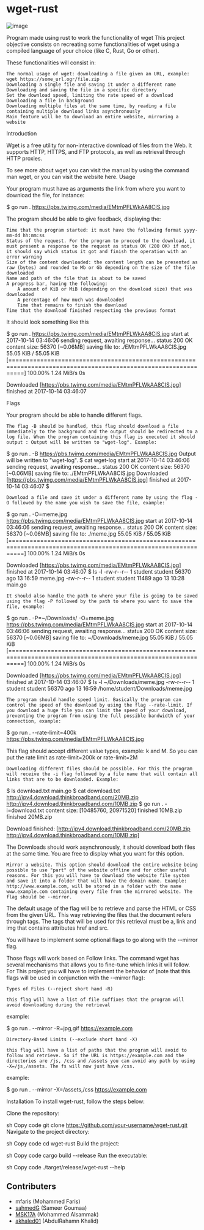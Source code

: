 # wget-rust

![image](https://images.ctfassets.net/aoyx73g9h2pg/7z9SIh6Z6kTyYWKqIlg4VG/56519fa840f130b4ee79d109ecfef9d7/Wget-Linux-Diagram.jpg)

Program made using rust to work the functionality of wget
This project objective consists on recreating some functionalities of wget using a compiled language of your choice (like C, Rust, Go or other).

These functionalities will consist in:

    The normal usage of wget: downloading a file given an URL, example: wget https://some_url.ogr/file.zip
    Downloading a single file and saving it under a different name
    Downloading and saving the file in a specific directory
    Set the download speed, limiting the rate speed of a download
    Downloading a file in background
    Downloading multiple files at the same time, by reading a file containing multiple download links asynchronously
    Main feature will be to download an entire website, mirroring a website

Introduction

Wget is a free utility for non-interactive download of files from the Web. It supports HTTP, HTTPS, and FTP protocols, as well as retrieval through HTTP proxies.

To see more about wget you can visit the manual by using the command man wget, or you can visit the website here.
Usage

Your program must have as arguments the link from where you want to download the file, for instance:

$ go run . https://pbs.twimg.com/media/EMtmPFLWkAA8CIS.jpg

The program should be able to give feedback, displaying the:

    Time that the program started: it must have the following format yyyy-mm-dd hh:mm:ss
    Status of the request. For the program to proceed to the download, it must present a response to the request as status OK (200 OK) if not, it should say which status it got and finish the operation with an error warning
    Size of the content downloaded: the content length can be presented as raw (bytes) and rounded to Mb or Gb depending on the size of the file downloaded
    Name and path of the file that is about to be saved
    A progress bar, having the following:
        A amount of KiB or MiB (depending on the download size) that was downloaded
        A percentage of how much was downloaded
        Time that remains to finish the download
    Time that the download finished respecting the previous format

It should look something like this

$ go run . https://pbs.twimg.com/media/EMtmPFLWkAA8CIS.jpg
start at 2017-10-14 03:46:06
sending request, awaiting response... status 200 OK
content size: 56370 [~0.06MB]
saving file to: ./EMtmPFLWkAA8CIS.jpg
 55.05 KiB / 55.05 KiB [================================================================================================================] 100.00% 1.24 MiB/s 0s

Downloaded [https://pbs.twimg.com/media/EMtmPFLWkAA8CIS.jpg]
finished at 2017-10-14 03:46:07

Flags

Your program should be able to handle different flags.

    The flag -B should be handled, this flag should download a file immediately to the background and the output should be redirected to a log file. When the program containing this flag is executed it should output : Output will be written to "wget-log". Example:

$ go run . -B https://pbs.twimg.com/media/EMtmPFLWkAA8CIS.jpg
Output will be written to "wget-log".
$ cat wget-log
start at 2017-10-14 03:46:06
sending request, awaiting response... status 200 OK
content size: 56370 [~0.06MB]
saving file to: ./EMtmPFLWkAA8CIS.jpg
Downloaded [https://pbs.twimg.com/media/EMtmPFLWkAA8CIS.jpg]
finished at 2017-10-14 03:46:07
$

    Download a file and save it under a different name by using the flag -O followed by the name you wish to save the file, example:

$ go run . -O=meme.jpg https://pbs.twimg.com/media/EMtmPFLWkAA8CIS.jpg
start at 2017-10-14 03:46:06
sending request, awaiting response... status 200 OK
content size: 56370 [~0.06MB]
saving file to: ./meme.jpg
 55.05 KiB / 55.05 KiB [================================================================================================================] 100.00% 1.24 MiB/s 0s

Downloaded [https://pbs.twimg.com/media/EMtmPFLWkAA8CIS.jpg]
finished at 2017-10-14 03:46:07
$ ls -l
-rw-r--r-- 1 student student 56370 ago 13 16:59 meme.jpg
-rw-r--r-- 1 student student 11489 ago 13 10:28 main.go

    It should also handle the path to where your file is going to be saved using the flag -P followed by the path to where you want to save the file, example:

$ go run . -P=~/Downloads/ -O=meme.jpg https://pbs.twimg.com/media/EMtmPFLWkAA8CIS.jpg
start at 2017-10-14 03:46:06
sending request, awaiting response... status 200 OK
content size: 56370 [~0.06MB]
saving file to: ~/Downloads/meme.jpg
 55.05 KiB / 55.05 KiB [================================================================================================================] 100.00% 1.24 MiB/s 0s

Downloaded [https://pbs.twimg.com/media/EMtmPFLWkAA8CIS.jpg]
finished at 2017-10-14 03:46:07
$ ls -l ~/Downloads/meme.jpg
-rw-r--r-- 1 student student 56370 ago 13 16:59 /home/student/Downloads/meme.jpg

    The program should handle speed limit. Basically the program can control the speed of the download by using the flag --rate-limit. If you download a huge file you can limit the speed of your download, preventing the program from using the full possible bandwidth of your connection, example:

$ go run . --rate-limit=400k https://pbs.twimg.com/media/EMtmPFLWkAA8CIS.jpg

This flag should accept different value types, example: k and M. So you can put the rate limit as rate-limit=200k or rate-limit=2M

    Downloading different files should be possible. For this the program will receive the -i flag followed by a file name that will contain all links that are to be downloaded. Example:

$ ls
download.txt   main.go
$ cat download.txt
http://ipv4.download.thinkbroadband.com/20MB.zip
http://ipv4.download.thinkbroadband.com/10MB.zip
$ go run . -i=download.txt
content size: [10485760, 20971520]
finished 10MB.zip
finished 20MB.zip

Download finished:  [http://ipv4.download.thinkbroadband.com/20MB.zip http://ipv4.download.thinkbroadband.com/10MB.zip]

The Downloads should work asynchronously, it should download both files at the same time. You are free to display what you want for this option.

    Mirror a website. This option should download the entire website being possible to use "part" of the website offline and for other useful reasons. For this you will have to download the website file system and save it into a folder that will have the domain name. Example: http://www.example.com, will be stored in a folder with the name www.example.com containing every file from the mirrored website. The flag should be --mirror.

The default usage of the flag will be to retrieve and parse the HTML or CSS from the given URL. This way retrieving the files that the document refers through tags. The tags that will be used for this retrieval must be a, link and img that contains attributes href and src.

You will have to implement some optional flags to go along with the --mirror flag.

Those flags will work based on Follow links. The command wget has several mechanisms that allows you to fine-tune which links it will follow. For This project you will have to implement the behavior of (note that this flags will be used in conjunction with the --mirror flag):

    Types of Files (--reject short hand -R)

    this flag will have a list of file suffixes that the program will avoid downloading during the retrieval

example:

$ go run . --mirror -R=jpg,gif https://example.com

    Directory-Based Limits (--exclude short hand -X)

    this flag will have a list of paths that the program will avoid to follow and retrieve. So if the URL is https://example.com and the directories are /js, /css and /assets you can avoid any path by using -X=/js,/assets. The fs will now just have /css.

example:

$ go run . --mirror -X=/assets,/css https://example.com


Installation
To install wget-rust, follow the steps below:

Clone the repository:

sh
Copy code
git clone https://github.com/your-username/wget-rust.git
Navigate to the project directory:

sh
Copy code
cd wget-rust
Build the project:

sh
Copy code
cargo build --release
Run the executable:

sh
Copy code
./target/release/wget-rust --help

## Contributers
- mfaris (Mohammed Faris)
- [sahmedG](https://github.com/sahmedG) (Sameer Goumaa)
- [MSK17A](https://github.com/MSK17A) (Mohammed Alsammak)
- [akhaled01](https://github.com/akhaled01) (AbdulRahamn Khalid)
